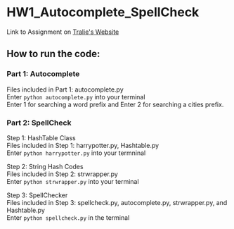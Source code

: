 # HW1_Autocomplete_SpellCheck
Link to Assignment on [Tralie's Website](https://ursinus-cs371-s2022.github.io/CoursePage/Assignments/HW1_Autocomplete/#starter)
## How to run the code:
### Part 1: Autocomplete<br>
Files included in Part 1: autocomplete.py<br>Enter `python autocomplete.py` into your terminal<br>Enter 1 for searching a word prefix and Enter 2 for searching a cities prefix.<br>
### Part 2: SpellCheck<br>
Step 1: HashTable Class<br>Files included in Step 1: harrypotter.py, Hashtable.py <br>Enter `python harrypotter.py` into your termninal<br>

Step 2: String Hash Codes<br>Files included in Step 2: strwrapper.py<br> Enter `python strwrapper.py` into your terminal<br>

Step 3: SpellChecker<br>Files included in Step 3: spellcheck.py, autocomplete.py, strwrapper.py, and Hashtable.py<br>Enter `python spellcheck.py` in the terminal
